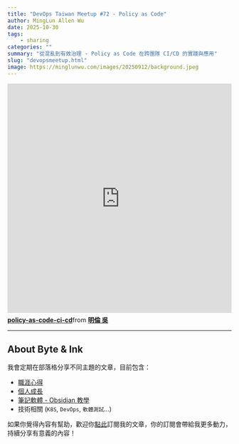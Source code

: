 ```yaml
---
title: "DevOps Taiwan Meetup #72 - Policy as Code"
author: MingLun Allen Wu
date: 2025-10-30
tags: 
    - sharing
categories: ""
summary: "從混亂到有效治理 - Policy as Code 在跨團隊 CI/CD 的實踐與應用" 
slug: "devopsmeetup.html"
image: https://minglunwu.com/images/20250912/background.jpeg
---
```


<iframe src="https://www.slideshare.net/slideshow/embed_code/key/c2YNxm4rdupfje" width="610" height="515"frameborder="0" marginwidth="0" marginheight="0" scrolling="no"style="border: var(--border-1) solid #CCC; border-width:1px; margin-bottom:5px; max-width:100%;"allowfullscreen></iframe><div style="margin-bottom:5px"><strong><a href="https://www.slideshare.net/slideshow/policy-as-code-ci-cd/283981594" title="policy-as-code-ci-cd" target="_blank">policy-as-code-ci-cd</a></strong>from <strong><a href="https://www.slideshare.net/ssuser6f20d61" target="_blank">明倫 吳</a></strong></div>

---

## About Byte & Ink

我會定期在部落格分享不同主題的文章，目前包含：

+ [職涯心得](https://minglunwu.com/tags/career/)
+ [個人成長](https://minglunwu.com/categories/weekly-reflection/)
+ [筆記軟體 - Obsidian 教學](http://minglunwu.com/categories/obsidian/)
+ 技術相關 (`K8S`, `DevOps`, `軟體測試`...) 

如果你覺得內容有幫助，歡迎你[點此](https://minglunwu.substack.com/subscribe)訂閱我的文章，你的訂閱會帶給我更多動力，持續分享有意義的內容！